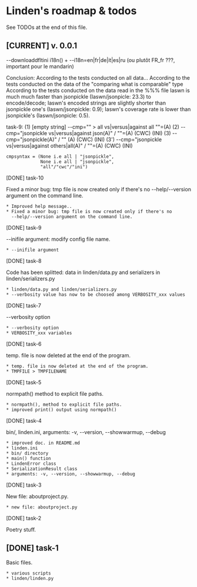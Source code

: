 Linden's roadmap & todos
========================

See TODOs at the end of this file.

[CURRENT] v. 0.0.1
------------------

--downloaddfltini
i18n() + --i18n=en|fr|de|it|es|ru (ou plutôt FR_fr ???, important pour le mandarin)

Conclusion:
According to the tests conducted on all data...
According to the tests conducted on the data of the "comparing what is comparable" type
According to the tests conducted on the data read in the %%% file
Iaswn is much much faster than jsonpickle (Iaswn/jsonpicle: 23.3) to encode/decode; Iaswn's encoded strings are slightly shorter than jsonpickle one's (Iaswn/jsonpickle: 0.9); Iaswn's coverage rate is lower than jsonpickle's (Iaswn/jsonpicle: 0.5).

task-9:
(1) [empty string] --cmp="" > all vs|versus|against all ""=(A)
(2)                --cmp="jsonpickle vs|versus|against json(A)" / ""=(A) (CWC) (INI)
(3)                --cmp="jsonpickle(A)" / "" (A) (CWC) (INI)
(3')               --cmp="jsonpickle vs|versus|against others|all(A)" / ""=(A) (CWC) (INI)

    cmpsyntax = (None i.e all | "jsonpickle",
                 None i.e all | "jsonpickle",
                 "all"/"cwc"/"ini")
                 
[DONE] task-10

Fixed a minor bug: tmp file is now created only if there's no 
--help/--version argument on the command line.

    * Improved help message..
    * Fixed a minor bug: tmp file is now created only if there's no 
      --help/--version argument on the command line.

[DONE] task-9

--inifile argument: modify config file name.

    * --inifile argument

[DONE] task-8

Code has been splitted: data in linden/data.py and serializers in 
linden/serializers.py

    * linden/data.py and linden/serializers.py
    * --verbosity value has now to be choosed among VERBOSITY_xxx values

[DONE] task-7

--verbosity option

    * --verbosity option
    * VERBOSITY_xxx variables

[DONE] task-6

temp. file is now deleted at the end of the program.

    * temp. file is now deleted at the end of the program.
    * TMPFILE > TMPFILENAME 

[DONE] task-5

normpath() method to explicit file paths.

    * normpath(), method to explicit file paths.
    * improved print() output using normpath()

[DONE] task-4

bin/, linden.ini, arguments: -v, --version, --showwarmup, --debug

    * improved doc. in README.md
    * linden.ini
    * bin/ directory
    * main() function
    * LindenError class
    * SerializationResult class
    * arguments: -v, --version, --showwarmup, --debug

[DONE] task-3

New file: aboutproject.py.

    * new file: aboutproject.py

[DONE] task-2

Poetry stuff.

[DONE] task-1
-------------

Basic files.

    * various scripts
    * linden/linden.py
